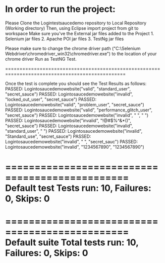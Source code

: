 # In order to run the project:

Please Clone the Logintestsaucedemo repository to Local Repository (Working directory)
Then, using Eclipse import project from git to workspace
Make sure you've the External jar files added to the Project
    1. Selenium jar files
    2. Apache POI jar files
    3. TestNg jar files

Please make sure to change the chrome driver path ("C:\Selenium Webdriver\chromedriver_win32\chromedriver.exe") to the location of your chrome driver
Run as TestNG Test.

================================================================================================

Once the test is complete you should see the Test Results as follows:
PASSED: Logintosaucedemowebsite("valid", "standard_user", "secret_sauce")
PASSED: Logintosaucedemowebsite("invalid", "locked_out_user", "secret_sauce")
PASSED: Logintosaucedemowebsite("valid", "problem_user", "secret_sauce")
PASSED: Logintosaucedemowebsite("valid", "performance_glitch_user", "secret_sauce")
PASSED: Logintosaucedemowebsite("invalid", " ", " ")
PASSED: Logintosaucedemowebsite("invalid", "!@#$%^&*()", "secret_sauce")
PASSED: Logintosaucedemowebsite("invalid", "standard_user", " ")
PASSED: Logintosaucedemowebsite("invalid", "Standard_use", "secret_sauce")
PASSED: Logintosaucedemowebsite("invalid", " ", "secret_sauc")
PASSED: Logintosaucedemowebsite("invalid", "1234567890", "1234567890")

===============================================
    Default test
    Tests run: 10, Failures: 0, Skips: 0
===============================================


===============================================
Default suite
Total tests run: 10, Failures: 0, Skips: 0
===============================================
